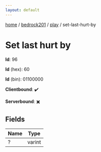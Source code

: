 ```yaml
---
layout: default
---
```


[home](/)  /  [bedrock201](/protocol/bedrock201)  /  [play](/protocol/bedrock201/play)  /  set-last-hurt-by

# Set last hurt by

**Id**: 96

**Id** (hex): 60

**Id** (bin): 01100000

**Clientbound**: ✔️

**Serverbound**: ✖️

## Fields

Name | Type
---|---
? | varint

